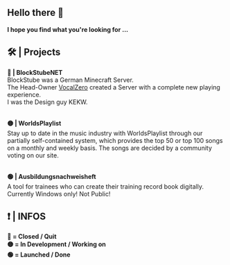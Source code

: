 ## Hello there 👋
**I hope you find what you're looking for ...**

## 🛠️ | Projects

**🔴 | BlockStubeNET**\
BlockStube was a German Minecraft Server.\
The Head-Owner [VocalZero](https://github.com/VocalZero) created a Server with a complete new playing experience.\
I was the Design guy KEKW.

\
**🟡 | WorldsPlaylist**\
Stay up to date in the music industry with WorldsPlaylist through our partially self-contained system, which provides the top 50 or top 100 songs on a monthly and weekly basis. The songs are decided by a community voting on our site.

\
**🟢 | Ausbildungsnachweisheft**\
A tool for trainees who can create their training record book digitally.
Currently Windows only! Not Public!


## ❗ | INFOS
**🔴 = Closed / Quit**\
**🟡 = In Development / Working on**\
**🟢 = Launched / Done**
